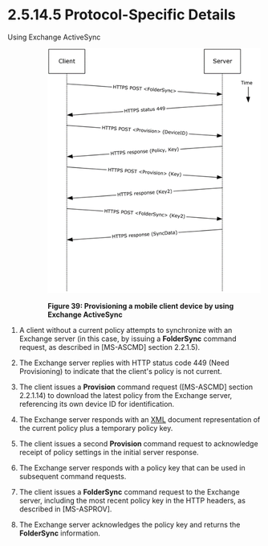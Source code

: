 <html dir="LTR" xmlns:mshelp="http://msdn.microsoft.com/mshelp" xmlns:ddue="http://ddue.schemas.microsoft.com/authoring/2003/5" xmlns:xlink="http://www.w3.org/1999/xlink" xmlns:tool="http://www.microsoft.com/tooltip">
    <head>
        <meta http-equiv="Content-Type" content="text/html; CHARSET=utf-8"></meta>
        <meta name="save" content="history"></meta>
        <title>2.5.14.5 Protocol-Specific Details</title>
        <xml>
            <mshelp:toctitle title="2.5.14.5 Protocol-Specific Details"></mshelp:toctitle>
            <mshelp:rltitle title="[MS-OXPROTO]: Protocol-Specific Details"></mshelp:rltitle>
            <mshelp:keyword index="A" term="3764ce5a-8c53-4665-8cc7-07bafe0db341"></mshelp:keyword>
            <mshelp:attr name="DCSext.ContentType" value="open specification"></mshelp:attr>
            <mshelp:attr name="AssetID" value="3764ce5a-8c53-4665-8cc7-07bafe0db341"></mshelp:attr>
            <mshelp:attr name="TopicType" value="kbRef"></mshelp:attr>
            <mshelp:attr name="DCSext.Title" value="[MS-OXPROTO]: Protocol-Specific Details" />
        </xml>
    </head>
    <body>
        <div id="header">
            <h1 class="heading">2.5.14.5 Protocol-Specific Details</h1>
        </div>
        <div id="mainSection">
            <div id="mainBody">
                <div id="allHistory" class="saveHistory"></div>
                <div id="sectionSection0" class="section" name="collapseableSection">
                    

<p>Using Exchange ActiveSync</p>

<dl>
<dd>
<dl>
<dd>
<p><img id="MS-OXPROTO_pict27af543f-a31b-47a0-933c-ef7a29b67fc7.png" src="MS-OXPROTO_files/image039.png" alt="Provisioning a mobile client device by using Exchange ActiveSync" title="Provisioning a mobile client device by using Exchange ActiveSync"></p>
</dd>
<dd>
<p><b>Figure 39: Provisioning a mobile
client device by using Exchange ActiveSync</b></p>
</dd></dl></dd></dl>



<ol><li><p><span>    </span>A client without
a current policy attempts to synchronize with an Exchange server (in this case,
by issuing a <b>FolderSync</b> command request, as described in <mshelp:link keywords="1a3490f1-afe1-418a-aa92-6f630036d65a" tabindex="0">[MS-ASCMD]</mshelp:link>
section <mshelp:link keywords="e4dc4ff8-cf5a-41d9-abb8-6188068b0b9b" tabindex="0">2.2.1.5</mshelp:link>).</p>

</li><li><p><span>    </span>The Exchange
server replies with HTTP status code 449 (Need Provisioning) to indicate that
the client's policy is not current.</p>

</li><li><p><span>    </span>The client
issues a <b>Provision</b> command request ([MS-ASCMD] section <mshelp:link keywords="6e86936b-23a9-4bb9-b8bc-c562ccbd4b0f" tabindex="0">2.2.1.14</mshelp:link>)
to download the latest policy from the Exchange server, referencing its own
device ID for identification.</p>

</li><li><p><span>    </span>The Exchange
server responds with an <a href="f888c37a-d994-4b91-96a5-e88cfbd66bd6.htm#gt_982b7f8e-d516-4fd5-8d5e-1a836081ed85">XML</a>
document representation of the current policy plus a temporary policy key.</p>

</li><li><p><span>    </span>The client
issues a second <b>Provision </b>command request to acknowledge receipt of
policy settings in the initial server response.</p>

</li><li><p><span>    </span>The Exchange
server responds with a policy key that can be used in subsequent command
requests.</p>

</li><li><p><span>    </span>The client
issues a <b>FolderSync</b> command request to the Exchange server, including
the most recent policy key in the HTTP headers, as described in <mshelp:link keywords="449c453b-74d7-4919-bfe8-95972b27048a" tabindex="0">[MS-ASPROV]</mshelp:link>.</p>

</li><li><p><span>    </span>The Exchange
server acknowledges the policy key and returns the <b>FolderSync</b>
information.</p>

</li></ol>
                </div>
            </div>
        </div>
    </body>
</html>